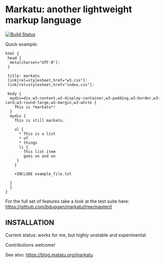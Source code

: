 # Markatu: another lightweight markup language

[![Build Status](https://travis-ci.org/bduggan/markatu.svg?branch=master)](https://travis-ci.org/bduggan/markatu)

Quick example:

```
html {
 head {
  meta[charset="UTF-8"]:
 }

 title: markatu
 link[rel=stylesheet,href="w3.css"]:
 link[rel=stylesheet,href="index.css"]:

 body {
  mydiv=div.w3-content,w3-display-container,w3-padding,w3-border,w3-card,w3-round-large,w3-margin,w3-white {
    This is *markatu*!
  }
  mydiv {
    This is still markatu.
 
    ul {
      * This is a list
      * of
      * things
      li {
        This list item
        goes on and on
     }
    }

    +INCLUDE example_file.txt

  }
  }
}

```

For the full set of features take a look at the test suite
here: https://github.com/bduggan/markatu/tree/master/t

## INSTALLATION



Current status: works for me, but highly unstable and experimental

Contributions welcome!

See also:  https://blog.matatu.org/markatu
